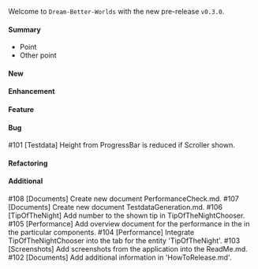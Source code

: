 Welcome to `Dream-Better-Worlds` with the new pre-release `v0.3.0`.



#### Summary
* Point
* Other point



#### New



#### Enhancement



#### Feature



#### Bug
#101 [Testdata] Height from ProgressBar is reduced if Scroller shown.



#### Refactoring



#### Additional



[//]: # (Issues which will be integrated in this release)
#108 [Documents] Create new document PerformanceCheck.md.
#107 [Documents] Create new document TestdataGeneration.md.
#106 [TipOfTheNight] Add number to the shown tip in TipOfTheNightChooser.
#105 [Performance] Add overview document for the performance in the in the particular components.
#104 [Performance] Integrate TipOfTheNightChooser into the tab for the entity 'TipOfTheNight'.
#103 [Screenshots] Add screenshots from the application into the ReadMe.md.
#102 [Documents] Add additional information in 'HowToRelease.md'.
